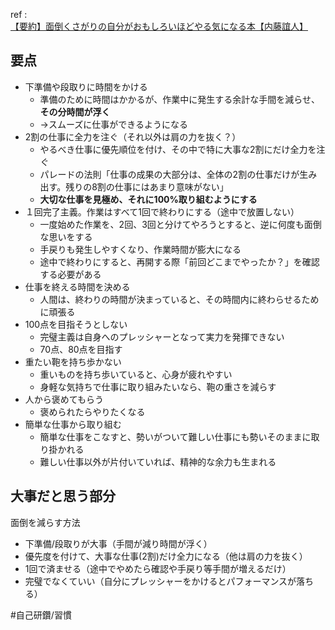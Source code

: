 
ref : [ 【要約】面倒くさがりの自分がおもしろいほどやる気になる本【内藤誼人】](https://www.youtube.com/watch?v=Gy3Jq0gXPKA)


## 要点

- 下準備や段取りに時間をかける
	- 準備のために時間はかかるが、作業中に発生する余計な手間を減らせ、**その分時間が浮く**
	- →スムーズに仕事ができるようになる
- 2割の仕事に全力を注ぐ（それ以外は肩の力を抜く？）
	- やるべき仕事に優先順位を付け、その中で特に大事な2割にだけ全力を注ぐ
	- パレードの法則「仕事の成果の大部分は、全体の2割の仕事だけが生み出す。残りの8割の仕事にはあまり意味がない」
	- **大切な仕事を見極め、それに100%取り組むようにする**
- １回完了主義。作業はすべて1回で終わりにする（途中で放置しない）
	- 一度始めた作業を、2回、3回と分けてやろうとすると、逆に何度も面倒な思いをする
	- 手戻りも発生しやすくなり、作業時間が膨大になる
	- 途中で終わりにすると、再開する際「前回どこまでやったか？」を確認する必要がある
- 仕事を終える時間を決める
	- 人間は、終わりの時間が決まっていると、その時間内に終わらせるために頑張る
- 100点を目指そうとしない
	- 完璧主義は自身へのプレッシャーとなって実力を発揮できない
	- 70点、80点を目指す
- 重たい鞄を持ち歩かない
	- 重いものを持ち歩いていると、心身が疲れやすい
	- 身軽な気持ちで仕事に取り組みたいなら、鞄の重さを減らす
- 人から褒めてもらう
	- 褒められたらやりたくなる
- 簡単な仕事から取り組む
	- 簡単な仕事をこなすと、勢いがついて難しい仕事にも勢いそのままに取り掛かれる
	- 難しい仕事以外が片付いていれば、精神的な余力も生まれる

## 大事だと思う部分

面倒を減らす方法
- 下準備/段取りが大事（手間が減り時間が浮く）
- 優先度を付けて、大事な仕事(2割)だけ全力になる（他は肩の力を抜く）
- 1回で済ませる（途中でやめたら確認や手戻り等手間が増えるだけ）
- 完璧でなくていい（自分にプレッシャーをかけるとパフォーマンスが落ちる）


#自己研鑽/習慣 

